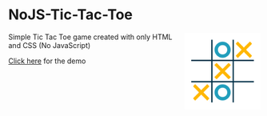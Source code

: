 # NoJS-Tic-Tac-Toe

<img src="https://raw.githubusercontent.com/ytiamahtrap/NoJS-Tic-Tac-Toe/main/tictactoe.png" align="right"
     alt="Waterfall Layout" width="30%">

Simple Tic Tac Toe game created with only HTML and CSS (No JavaScript)

<a href="https://ytiamahtrap.github.io/NoJS-Tic-Tac-Toe/">Click here</a> for the demo
